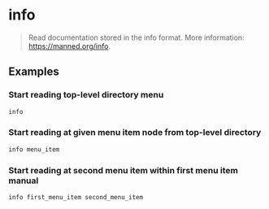 # info

> Read documentation stored in the info format. More information: <https://manned.org/info>.

## Examples

### Start reading top-level directory menu

```bash
info
```

### Start reading at given menu item node from top-level directory

```bash
info menu_item
```

### Start reading at second menu item within first menu item manual

```bash
info first_menu_item second_menu_item
```

